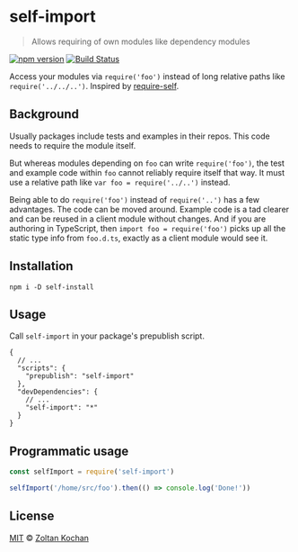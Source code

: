 # self-import

> Allows requiring of own modules like dependency modules

[![npm version](https://img.shields.io/npm/v/self-import.svg?style=flat-square)](https://www.npmjs.com/package/self-import) [![Build Status](https://img.shields.io/travis/zkochan/self-import/master.svg?style=flat-square)](https://travis-ci.org/zkochan/self-import)

Access your modules via `require('foo')` instead of long relative paths like `require('../../..')`. Inspired by [require-self](https://github.com/yortus/require-self).

## Background

Usually packages include tests and examples in their repos. This code needs to require the module itself.

But whereas modules depending on `foo` can write `require('foo')`, the test and example code within `foo`
cannot reliably require itself that way. It must use a relative path like `var foo = require('../..')` instead.

Being able to do `require('foo')` instead of `require('..')` has a few advantages. The code can be moved around.
Example code is a tad clearer and can be reused in a client module without changes. And if you are authoring in
TypeScript, then `import foo = require('foo')` picks up all the static type info from `foo.d.ts`, exactly as
a client module would see it.

## Installation

```
npm i -D self-install
```

## Usage

Call `self-import` in your package's prepublish script.

```json5
{
  // ...
  "scripts": {
    "prepublish": "self-import"
  },
  "devDependencies": {
    // ...
    "self-import": "*"
  }
}
```

## Programmatic usage

```js
const selfImport = require('self-import')

selfImport('/home/src/foo').then(() => console.log('Done!'))
```

## License

[MIT](LICENSE) © [Zoltan Kochan](http://kochan.io)
